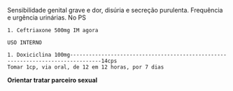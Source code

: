Sensibilidade genital grave e dor, disúria e secreção purulenta. Frequência e urgência urinárias.
No PS
```
1. Ceftriaxone 500mg IM agora
```

```
USO INTERNO

1. Doxiciclina 100mg--------------------------------------------------------------------------------14cps
Tomar 1cp, via oral, de 12 em 12 horas, por 7 dias

```
**Orientar tratar parceiro sexual**


